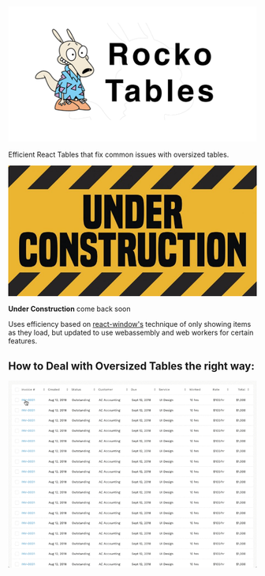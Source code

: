 ![Rocko Tables](https://github.com/seanwestfall/rockotables/blob/master/img/rocko-title.png)

Efficient React Tables that fix common issues with oversized tables.  

![Under Construction](https://raw.githubusercontent.com/seanwestfall/rockotables/master/img/underconstruction-900x472.jpg)

**Under Construction** come back soon  

Uses efficiency based on [react-window's](https://github.com/bvaughn/react-window) technique of only showing items as they load, but updated to use webassembly and web workers for certain features.  

## How to Deal with Oversized Tables the right way:
![Expandable Rows](https://raw.githubusercontent.com/seanwestfall/rockotables/master/img/1_Tt2x8SRugOlJQNsMdidF_g.gif)
